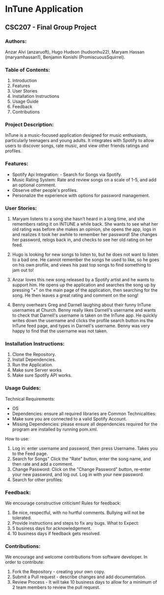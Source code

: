 # InTune Application

## CSC207 - Final Group Project
### Authors: 
Anzar Alvi (anzaruoft), Hugo Hudson (hudsonhu22), Maryam Hassan (maryamhassan1), Benjamin Konishi (PromiscuousSquirrel).


### Table of Contents:
1) Introduction
2) Features
3) User Stories 
4) Installation Instructions
5) Usage Guide
6) Feedback
7) Contributions

### Project Description:
InTune is a music-focused application designed for music enthusiasts, particularly teenagers and young adults. It integrates with Spotify to allow users to discover songs, rate music, and view other friends ratings and profiles. 

### Features:
- Spotify Api Integration: - Search for Songs via Spotify.
- Music Rating System: Rate and review songs on a scale of 1-5, and add an optional comment.
- Observe other people's profiles. 
- Personalize the experience with options for password management.

### User Stories:
1) Maryam listens to a song she hasn’t heard in a long time, and she remembers rating it on INTUNE a while back. She wants to see what her old rating was before she makes an opinion, she opens the app, logs in and realizes it took her awhile to remember her password! She changes her password, relogs back in, and checks to see her old rating on her feed.

2) Hugo is looking for new songs to listen to, but he does not want to listen to a bad one. He cannot remember the songs he used to like, so he goes on his own profile, and views his past top songs to find something to jam out to!

3) Anzar loves this new song released by a Spotify artist and he wants to support him. He opens up the application and searches the song up by pressing "+" on the main page of the application, then searching for the song. He then leaves a great rating and comment on the song!

4) Benny overhears Greg and Darnell laughing about their funny InTune usernames at Church. Benny really likes Darnell's username and wants to check that Darnell's username is taken on the InTune app. He quickly writes down the username and clicks the profile search button ins the InTune feed page, and types in Darnell's username. Benny was very happy to find that the username was not taken.

### Installation Instructions: 
1) Clone the Repository. 
2) Install Dependencies.
3) Run the Application. 
4) Make sure Server works
5) Make sure Spotify API works. 

### Usage Guides: 
Technical Requirements: 
- OS
- Dependencies: ensure all required libraries are 
Common Technicalities: 
- Make sure you are connected to a valid Spotify Account. 
- Missing Dependencies: please ensure all dependencies required for the program are installed by running pom.xml. 

How to use: 
1) Log in: enter username and password, then press Username. Takes you to the Feed page. 
2) Search for Songs" Click the "Rate" button, enter the song name, and then rate and add a comment. 
3) Change Password: Click on the "Change Password" button, re-enter your new password, and log out. Log in with your new password. 
4) Search for other profiles: 

### Feedback:
We encourage constructive criticism!
Rules for feedback:
1) Be nice, respectful, with no hurtful comments. Bullying will not be tolerated. 
2) Provide instructions and steps to fix any bugs. 
What to Expect: 
1) 5 business days for acknowledgement. 
2) 10 business days if feedback gets resolved. 

### Contributions: 
We encourage and welcome contributions from software developer. 
In order to contribute: 
1) Fork the Repository - creating your own copy. 
2) Submit a Pull request - describe changes and add documentation. 
3) Review Process - It will take 10 business days to allow for a minimum of 2 team members to review the pull request. 

